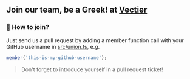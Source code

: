 ## Join our team, be a Greek! at [Vectier](https://github.com/vectier)

### 🤔 How to join?

Just send us a pull request by adding a member function call with your GitHub username in [src/union.ts](https://github.com/vectier/invitation/blob/main/src/union.ts#L5), e.g.

```ts
member('this-is-my-github-username');
```

> Don't forget to introduce yourself in a pull request ticket!
